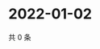 # 2022-01-02

共 0 条

<!-- BEGIN WEIBO -->
<!-- 最后更新时间 Sun Jan 02 2022 04:00:51 GMT+0800 (China Standard Time) -->

<!-- END WEIBO -->
